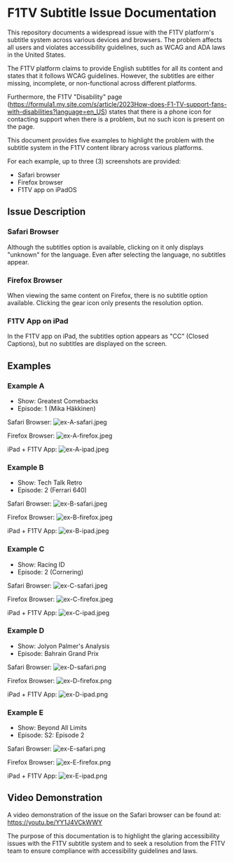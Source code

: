 # F1TV Subtitle Issue Documentation

This repository documents a widespread issue with the F1TV platform's subtitle system across various devices and browsers. The problem affects all users and violates accessibility guidelines, such as WCAG and ADA laws in the United States.

The F1TV platform claims to provide English subtitles for all its content and states that it follows WCAG guidelines. However, the subtitles are either missing, incomplete, or non-functional across different platforms.

Furthermore, the F1TV "Disability" page (https://formula1.my.site.com/s/article/2023How-does-F1-TV-support-fans-with-disabilities?language=en_US) states that there is a phone icon for contacting support when there is a problem, but no such icon is present on the page.

This document provides five examples to highlight the problem with the subtitle system in the F1TV content library across various platforms.

For each example, up to three (3) screenshots are provided:

- Safari browser
- Firefox browser
- F1TV app on iPadOS

## Issue Description

### Safari Browser

Although the subtitles option is available, clicking on it only displays "unknown" for the language. Even after selecting the language, no subtitles appear.

### Firefox Browser

When viewing the same content on Firefox, there is no subtitle option available. Clicking the gear icon only presents the resolution option.

### F1TV App on iPad

In the F1TV app on iPad, the subtitles option appears as "CC" (Closed Captions), but no subtitles are displayed on the screen.

## Examples

### Example A

- Show: Greatest Comebacks
- Episode: 1 (Mika Häkkinen)

Safari Browser:
![ex-A-safari.jpeg](attachments/ex-A-safari.jpeg)

Firefox Browser:
![ex-A-firefox.jpeg](attachments/ex-A-firefox.jpeg)

iPad + F1TV App:
![ex-A-ipad.jpeg](attachments/ex-A-ipad.jpeg)

### Example B

- Show: Tech Talk Retro
- Episode: 2 (Ferrari 640)

Safari Browser:
![ex-B-safari.jpeg](attachments/ex-B-safari.jpeg)

Firefox Browser:
![ex-B-firefox.jpeg](attachments/ex-B-firefox.jpeg)

iPad + F1TV App:
![ex-B-ipad.jpeg](attachments/ex-B-ipad.jpeg)

### Example C

- Show: Racing ID
- Episode: 2 (Cornering)

Safari Browser:
![ex-C-safari.jpeg](attachments/ex-C-safari.jpeg)

Firefox Browser:
![ex-C-firefox.jpeg](attachments/ex-C-firefox.jpeg)

iPad + F1TV App:
![ex-C-ipad.jpeg](attachments/ex-C-ipad.jpeg)

### Example D

- Show: Jolyon Palmer's Analysis
- Episode: Bahrain Grand Prix

Safari Browser:
![ex-D-safari.png](attachments/ex-D-safari.png)

Firefox Browser:
![ex-D-firefox.png](attachments/ex-D-firefox.png)

iPad + F1TV App:
![ex-D-ipad.png](attachments/ex-D-ipad.png)

### Example E

- Show: Beyond All Limits
- Episode: S2: Episode 2

Safari Browser:
![ex-E-safari.png](attachments/ex-E-safari.png)

Firefox Browser:
![ex-E-firefox.png](attachments/ex-E-firefox.png)

iPad + F1TV App:
![ex-E-ipad.png](attachments/ex-E-ipad.png)

## Video Demonstration

A video demonstration of the issue on the Safari browser can be found at:
https://youtu.be/YY1J4VCkWWY

The purpose of this documentation is to highlight the glaring accessibility issues with the F1TV subtitle system and to seek a resolution from the F1TV team to ensure compliance with accessibility guidelines and laws.